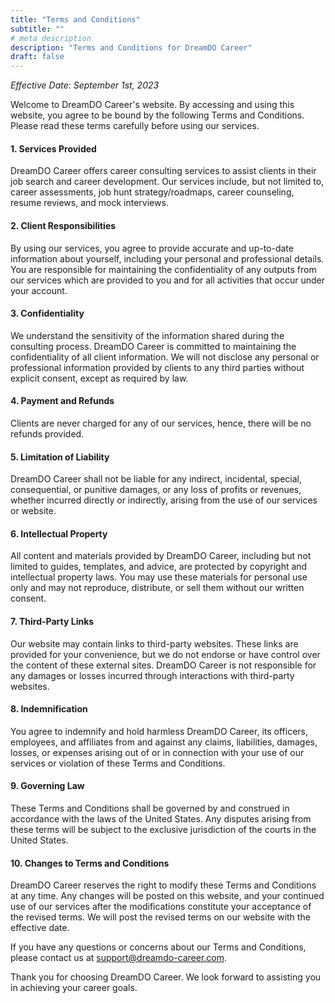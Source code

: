 ```yaml
---
title: "Terms and Conditions"
subtitle: ""
# meta description
description: "Terms and Conditions for DreamDO Career"
draft: false
---
```


_Effective Date: September 1st, 2023_

Welcome to DreamDO Career's website. By accessing and using this website, you agree to be bound by the following Terms and Conditions. Please read these terms carefully before using our services.

#### 1. Services Provided

DreamDO Career offers career consulting services to assist clients in their job search and career development. Our services include, but not limited to, career assessments, job hunt strategy/roadmaps, career counseling, resume reviews, and mock interviews.

#### 2. Client Responsibilities

By using our services, you agree to provide accurate and up-to-date information about yourself, including your personal and professional details. You are responsible for maintaining the confidentiality of any outputs from our services which are provided to you and for all activities that occur under your account.

#### 3. Confidentiality

We understand the sensitivity of the information shared during the consulting process. DreamDO Career is committed to maintaining the confidentiality of all client information. We will not disclose any personal or professional information provided by clients to any third parties without explicit consent, except as required by law.

#### 4. Payment and Refunds

Clients are never charged for any of our services, hence, there will be no refunds provided.

#### 5. Limitation of Liability

DreamDO Career shall not be liable for any indirect, incidental, special, consequential, or punitive damages, or any loss of profits or revenues, whether incurred directly or indirectly, arising from the use of our services or website.

#### 6. Intellectual Property

All content and materials provided by DreamDO Career, including but not limited to guides, templates, and advice, are protected by copyright and intellectual property laws. You may use these materials for personal use only and may not reproduce, distribute, or sell them without our written consent.

#### 7. Third-Party Links

Our website may contain links to third-party websites. These links are provided for your convenience, but we do not endorse or have control over the content of these external sites. DreamDO Career is not responsible for any damages or losses incurred through interactions with third-party websites.

#### 8. Indemnification

You agree to indemnify and hold harmless DreamDO Career, its officers, employees, and affiliates from and against any claims, liabilities, damages, losses, or expenses arising out of or in connection with your use of our services or violation of these Terms and Conditions.

#### 9. Governing Law

These Terms and Conditions shall be governed by and construed in accordance with the laws of the United States. Any disputes arising from these terms will be subject to the exclusive jurisdiction of the courts in the United States.

#### 10. Changes to Terms and Conditions

DreamDO Career reserves the right to modify these Terms and Conditions at any time. Any changes will be posted on this website, and your continued use of our services after the modifications constitute your acceptance of the revised terms. We will post the revised terms on our website with the effective date.

If you have any questions or concerns about our Terms and Conditions, please contact us at support@dreamdo-career.com.

Thank you for choosing DreamDO Career. We look forward to assisting you in achieving your career goals.